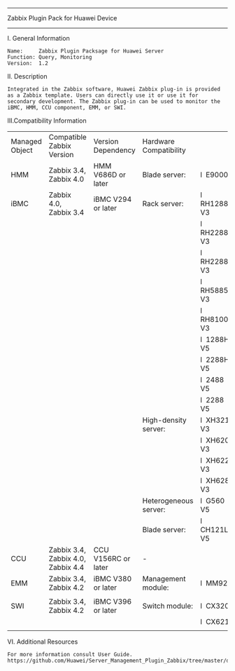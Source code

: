 ****************************************************************************
Zabbix Plugin Pack for Huawei Device
****************************************************************************

I. General Information

    Name:     Zabbix Plugin Packsage for Huawei Server
    Function: Query, Monitoring
    Version:  1.2

	
II. Description

    Integrated in the Zabbix software, Huawei Zabbix plug-in is provided as a Zabbix template. Users can directly use it or use it for secondary development. The Zabbix plug-in can be used to monitor the iBMC, HMM, CCU component, EMM, or SWI.

	
III.Compatibility Information


<table>
   <tr>
      <td>Managed  Object</td>
      <td>Compatible  Zabbix Version</td>
      <td>Version  Dependency</td>
      <td>Hardware  Compatibility</td>
      <td></td>
   </tr>
   <tr>
      <td>HMM</td>
      <td>Zabbix 3.4, Zabbix 4.0</td>
      <td>HMM V686D or later</td>
      <td>Blade server:</td>
      <td>l  E9000</td>
   </tr>
   <tr>
      <td>iBMC</td>
      <td>Zabbix 4.0,  Zabbix 3.4</td>
      <td>iBMC V294 or later</td>
      <td>Rack server:</td>
      <td>l  RH1288 V3</td>
   </tr>
   <tr>
      <td></td>
      <td></td>
      <td></td>
      <td></td>
      <td>l  RH2288 V3</td>
   </tr>
   <tr>
      <td></td>
      <td></td>
      <td></td>
      <td></td>
      <td>l  RH2288H V3</td>
   </tr>
   <tr>
      <td></td>
      <td></td>
      <td></td>
      <td></td>
      <td>l  RH5885 V3</td>
   </tr>
   <tr>
      <td></td>
      <td></td>
      <td></td>
      <td></td>
      <td>l  RH8100 V3</td>
   </tr>
   <tr>
      <td></td>
      <td></td>
      <td></td>
      <td></td>
      <td>l  1288H V5</td>
   </tr>
   <tr>
      <td></td>
      <td></td>
      <td></td>
      <td></td>
      <td>l  2288H V5</td>
   </tr>
   <tr>
      <td></td>
      <td></td>
      <td></td>
      <td></td>
      <td>l  2488 V5</td>
   </tr>
   <tr>
      <td></td>
      <td></td>
      <td></td>
      <td></td>
      <td>l  2288 V5</td>
   </tr>
   <tr>
      <td></td>
      <td></td>
      <td></td>
      <td>High-density server:</td>
      <td>l  XH321 V3</td>
   </tr>
   <tr>
      <td></td>
      <td></td>
      <td></td>
      <td></td>
      <td>l  XH620 V3</td>
   </tr>
   <tr>
      <td></td>
      <td></td>
      <td></td>
      <td></td>
      <td>l  XH622 V3</td>
   </tr>
   <tr>
      <td></td>
      <td></td>
      <td></td>
      <td></td>
      <td>l  XH628 V3</td>
   </tr>
   <tr>
      <td></td>
      <td></td>
      <td></td>
      <td>Heterogeneous server:</td>
      <td>l  G560 V5</td>
   </tr>
   <tr>
      <td></td>
      <td></td>
      <td></td>
      <td>Blade server:</td>
      <td>l  CH121L V5</td>
   </tr>
   <tr>
      <td>CCU</td>
      <td> Zabbix 3.4, Zabbix 4.0, Zabbix 4.4</td>
      <td>CCU V156RC or later</td>
      <td>-</td>
      <td></td>
   </tr>
   <tr>
      <td>EMM</td>
      <td>Zabbix 3.4, Zabbix 4.2</td>
      <td>iBMC V380 or later</td>
      <td>Management module:</td>
      <td>l  MM921</td>
   </tr>
   <tr>
      <td></td>
      <td></td>
      <td></td>
      <td></td>
      <td></td>
   </tr>
   <tr>
      <td>SWI</td>
      <td> Zabbix 3.4, Zabbix 4.2</td>
      <td>iBMC V396 or later</td>
      <td>Switch module:</td>
      <td>l  CX320</td>
   </tr>
   <tr>
      <td></td>
      <td></td>
      <td></td>
      <td></td>
      <td>l  CX621</td>
   </tr>
   <tr>
      <td></td>
   </tr>
</table>


	
VI. Additional Resources

    For more information consult User Guide. https://github.com/Huawei/Server_Management_Plugin_Zabbix/tree/master/docs
